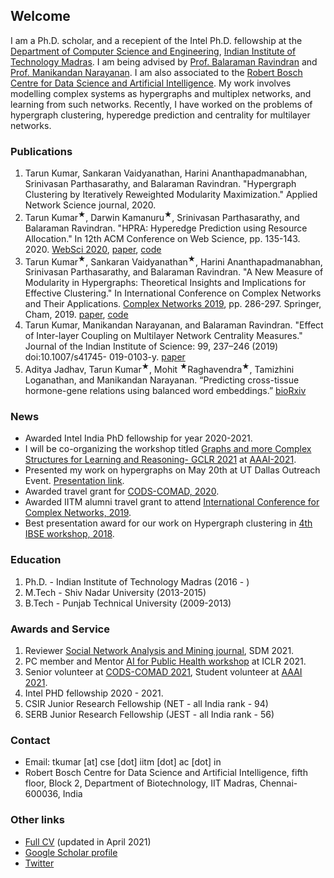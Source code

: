 ## Welcome
I am a Ph.D. scholar, and a recepient of the Intel Ph.D. fellowship at the [Department of Computer Science and Engineering](https://www.cse.iitm.ac.in/index.php), [Indian Institute of Technology Madras](https://www.iitm.ac.in/). I am being advised by [Prof. Balaraman Ravindran](http://www.cse.iitm.ac.in/~ravi/index.html) and [Prof. Manikandan Narayanan](https://maninarayanan.com/index.html). I am also associated to the [Robert Bosch Centre for Data Science and Artificial Intelligence](https://rbcdsai.iitm.ac.in/).
My work involves modelling complex systems as hypergraphs and multiplex networks, and learning from such networks. Recently, I have worked on the problems of hypergraph clustering, hyperedge prediction and centrality for multilayer networks. 

### Publications
1. Tarun Kumar, Sankaran Vaidyanathan, Harini Ananthapadmanabhan, Srinivasan Parthasarathy, and Balaraman Ravindran. "Hypergraph Clustering by Iteratively Reweighted Modularity Maximization." Applied Network Science journal, 2020. 
2. Tarun Kumar<sup>&#9733;</sup>, Darwin Kamanuru<sup>&#9733;</sup>, Srinivasan Parthasarathy, and Balaraman Ravindran. "HPRA: Hyperedge Prediction using Resource Allocation." In 12th ACM Conference on Web Science, pp. 135-143. 2020. [WebSci 2020](https://websci20.webscience.org/), [paper](https://arxiv.org/abs/2006.11070), [code](https://github.com/tarunkumariitm/HyperedgePrediction)
3. Tarun Kumar<sup>&#9733;</sup>, Sankaran Vaidyanathan<sup>&#9733;</sup>, Harini Ananthapadmanabhan, Srinivasan Parthasarathy, and Balaraman Ravindran. "A New Measure of Modularity in Hypergraphs: Theoretical Insights and Implications for Effective Clustering." In International Conference on Complex Networks and Their Applications. [Complex Networks 2019](https://www.2019.complexnetworks.org/), pp. 286-297. Springer, Cham, 2019. [paper](https://link.springer.com/chapter/10.1007/978-3-030-36687-2_24), [code](https://github.com/tarunkumariitm/IRMM)
4. Tarun Kumar, Manikandan Narayanan, and Balaraman Ravindran. "Effect of Inter-layer Coupling on Multilayer Network Centrality Measures." Journal of the Indian Institute of Science: 99, 237–246 (2019) doi:10.1007/s41745-
019-0103-y. [paper](https://link.springer.com/article/10.1007/s41745-019-0103-y)
5. Aditya Jadhav, Tarun Kumar<sup>&#9733;</sup>, Mohit <sup>&#9733;</sup>Raghavendra<sup>&#9733;</sup>, Tamizhini Loganathan, and Manikandan
Narayanan. “Predicting cross-tissue hormone-gene relations using balanced word embeddings.” [bioRxiv](https://www.biorxiv.org/content/10.1101/2021.01.28.428707v1)


### News
- Awarded Intel India PhD fellowship for year 2020-2021.
- I will be co-organizing the workshop titled [Graphs and more Complex Structures for Learning and Reasoning- GCLR 2021](https://sites.google.com/view/gclr2021/home) at [AAAI-2021](https://aaai.org/Conferences/AAAI-21/).
- Presented my work on hypergraphs on May 20th at UT Dallas Outreach Event. [Presentation link](https://us-lti.bbcollab.com/recording/e4a43f2dd83f4a159e224010424e7fdf).
- Awarded travel grant for [CODS-COMAD, 2020](https://cods-comad.in/2020/index.html).
- Awarded IITM alumni travel grant to attend [International Conference for Complex Networks, 2019](https://www.complexnetworks.org/).
- Best presentation award for our work on Hypergraph clustering in [4th IBSE workshop, 2018](https://ibse-iitm.github.io/news/IBSE-workshop-04).


### Education
1. Ph.D. - Indian Institute of Technology Madras (2016 - )
2. M.Tech - Shiv Nadar University (2013-2015)
3. B.Tech - Punjab Technical University (2009-2013)

### Awards and Service
1. Reviewer [Social Network Analysis and Mining journal](https://www.springer.com/journal/13278), SDM 2021.
2. PC member and Mentor [AI for Public Health workshop](https://aiforpublichealth.github.io/mentorship/) at ICLR 2021.
3. Senior volunteer at [CODS-COMAD 2021](http://cods-comad.in/), Student volunteer at [AAAI 2021](https://aaai.org/Conferences/AAAI-21/).
4. Intel PHD fellowship 2020 - 2021.
5. CSIR Junior Research Fellowship (NET - all India rank - 94)
6. SERB Junior Research Fellowship (JEST - all India rank - 56)

### Contact
- Email: tkumar [at] cse [dot] iitm [dot] ac [dot] in
- Robert Bosch Centre for Data Science and Artificial Intelligence, fifth floor, Block 2, Department of Biotechnology, IIT Madras, Chennai-600036, India

### Other links
- [Full CV](https://drive.google.com/file/d/1jdjNcA9XDFuvsMl7wOkb8184xMJjAtjK/view?usp=sharing) (updated in April 2021)
- [Google Scholar profile](https://scholar.google.co.in/citations?user=P3OJaZQAAAAJ&hl=en)
- [Twitter](https://twitter.com/tarunkumarsnu)

